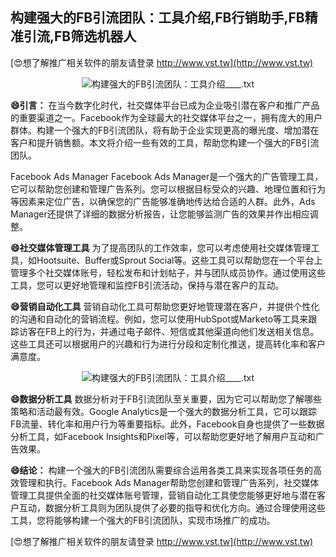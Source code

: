 ## **构建强大的FB引流团队：工具介绍,FB行销助手,FB精准引流,FB筛选机器人**

[😍想了解推广相关软件的朋友请登录 http://www.vst.tw](http://www.vst.tw)

 <center><img src="https://vst.tw/MP4/tuiguang/png/1.png" alt="构建强大的FB引流团队：工具介绍____.txt"></center>

**😄引言：**
在当今数字化时代，社交媒体平台已成为企业吸引潜在客户和推广产品的重要渠道之一。Facebook作为全球最大的社交媒体平台之一，拥有庞大的用户群体。构建一个强大的FB引流团队，将有助于企业实现更高的曝光度、增加潜在客户和提升销售额。本文将介绍一些有效的工具，帮助您构建一个强大的FB引流团队。

Facebook Ads Manager
Facebook Ads Manager是一个强大的广告管理工具，它可以帮助您创建和管理广告系列。您可以根据目标受众的兴趣、地理位置和行为等因素来定位广告，以确保您的广告能够准确地传达给合适的人群。此外，Ads Manager还提供了详细的数据分析报告，让您能够监测广告的效果并作出相应调整。

**😄社交媒体管理工具**
为了提高团队的工作效率，您可以考虑使用社交媒体管理工具，如Hootsuite、Buffer或Sprout Social等。这些工具可以帮助您在一个平台上管理多个社交媒体账号，轻松发布和计划帖子，并与团队成员协作。通过使用这些工具，您可以更好地管理和监控FB引流活动，保持与潜在客户的互动。

**😄营销自动化工具**
营销自动化工具可帮助您更好地管理潜在客户，并提供个性化的沟通和自动化的营销流程。例如，您可以使用HubSpot或Marketo等工具来跟踪访客在FB上的行为，并通过电子邮件、短信或其他渠道向他们发送相关信息。这些工具还可以根据用户的兴趣和行为进行分段和定制化推送，提高转化率和客户满意度。

 <center><img src="https://vst.tw/MP4/tuiguang/png/7.png" alt="构建强大的FB引流团队：工具介绍____.txt"></center>

**😄数据分析工具**
数据分析对于FB引流团队至关重要，因为它可以帮助您了解哪些策略和活动最有效。Google Analytics是一个强大的数据分析工具，它可以跟踪FB流量、转化率和用户行为等重要指标。此外，Facebook自身也提供了一些数据分析工具，如Facebook Insights和Pixel等，可以帮助您更好地了解用户互动和广告效果。

**😄结论：**
构建一个强大的FB引流团队需要综合运用各类工具来实现各项任务的高效管理和执行。Facebook Ads Manager帮助您创建和管理广告系列，社交媒体管理工具提供全面的社交媒体账号管理，营销自动化工具使您能够更好地与潜在客户互动，数据分析工具则为团队提供了必要的指导和优化方向。通过合理使用这些工具，您将能够构建一个强大的FB引流团队，实现市场推广的成功。

[😍想了解推广相关软件的朋友请登录 http://www.vst.tw](http://www.vst.tw)



